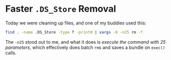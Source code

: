 # Faster `.DS_Store` Removal

Today we were cleaning up files, and one of my buddies used this:

```bash
find . -name .DS_Store -type f -print0 | xargs -0 -n25 rm -f
```
The `-n25` stood out to me, and what it does is _execute the command with 25 parameters_, which effectively does batch `rm`s and saves a bundle on `exec()` calls.
